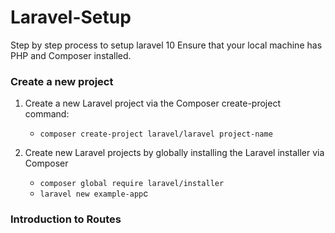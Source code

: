# Laravel-Setup
Step by step process to setup laravel 10
Ensure that your local machine has PHP and Composer installed.

### Create a new project

1. Create a new Laravel project via the Composer create-project command:
    * `composer create-project laravel/laravel project-name`

2.  Create new Laravel projects by globally installing the Laravel installer via Composer
    * `composer global require laravel/installer`
    * `laravel new example-app`c


### Introduction to Routes

